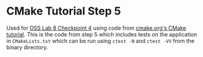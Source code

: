 # CMake Tutorial Step 5

Used for [OSS Lab 8 Checkpoint 4](https://github.com/rcos/CSCI-4470-OpenSource/blob/master/Modules/08.TestingAndCI/Lab-TestingAndCI.md) using code from [cmake.org's CMake tutorial](https://cmake.org/cmake/help/latest/guide/tutorial/index.html). This is the code from step 5 which includes tests on the application in `CMakeLists.txt` which can be run using `ctest -N` and `ctest -VV` from the binary directory.
